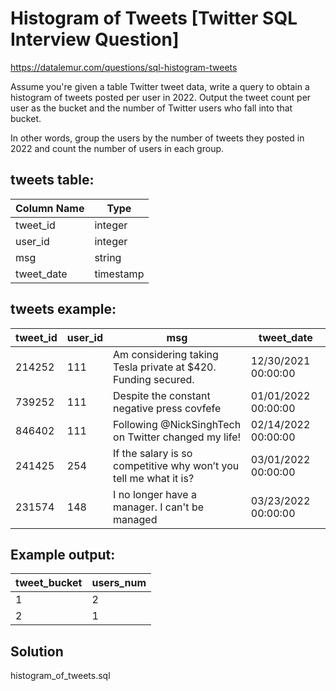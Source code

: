 # Histogram of Tweets [Twitter SQL Interview Question]

https://datalemur.com/questions/sql-histogram-tweets

Assume you're given a table Twitter tweet data, write a query to obtain a histogram of tweets posted per user in 2022. Output the tweet count per user as the bucket and the number of Twitter users who fall into that bucket.

In other words, group the users by the number of tweets they posted in 2022 and count the number of users in each group.

## tweets table:

| Column Name | Type     |
|-------------|----------|
| tweet_id    | integer  |
| user_id     | integer  |
| msg         | string   |
| tweet_date  | timestamp|


## tweets example:

| tweet_id | user_id | msg                                                               | tweet_date          |
|----------|---------|-------------------------------------------------------------------|---------------------|
| 214252   | 111     | Am considering taking Tesla private at $420. Funding secured.     | 12/30/2021 00:00:00 |
| 739252   | 111     | Despite the constant negative press covfefe                       | 01/01/2022 00:00:00 |
| 846402   | 111     | Following @NickSinghTech on Twitter changed my life!              | 02/14/2022 00:00:00 |
| 241425   | 254     | If the salary is so competitive why won’t you tell me what it is? | 03/01/2022 00:00:00 |
| 231574   | 148     | I no longer have a manager. I can't be managed                    | 03/23/2022 00:00:00 |


## Example output:

| tweet_bucket | users_num |
|--------------|-----------|
|      1       |     2     |
|      2       |     1     |

## Solution

histogram_of_tweets.sql 